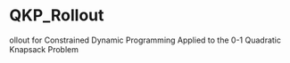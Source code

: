 # QKP_Rollout
 ollout for Constrained Dynamic Programming Applied to the 0-1 Quadratic Knapsack Problem
